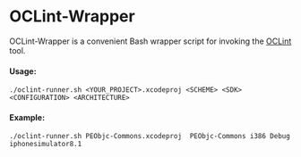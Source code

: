 # OCLint-Wrapper

OCLint-Wrapper is a convenient Bash wrapper script for invoking the [OCLint](http://oclint.org) tool.

#### Usage:

```
./oclint-runner.sh <YOUR_PROJECT>.xcodeproj <SCHEME> <SDK> <CONFIGURATION> <ARCHITECTURE>
```

#### Example:

```
./oclint-runner.sh PEObjc-Commons.xcodeproj  PEObjc-Commons i386 Debug iphonesimulator8.1
```
